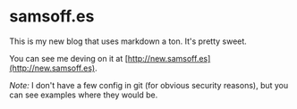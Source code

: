 # samsoff.es

This is my new blog that uses markdown a ton. It's pretty sweet.

You can see me deving on it at [http://new.samsoff.es](http://new.samsoff.es).

*Note:* I don't have a few config in git (for obvious security reasons), but you can see examples where they would be.
